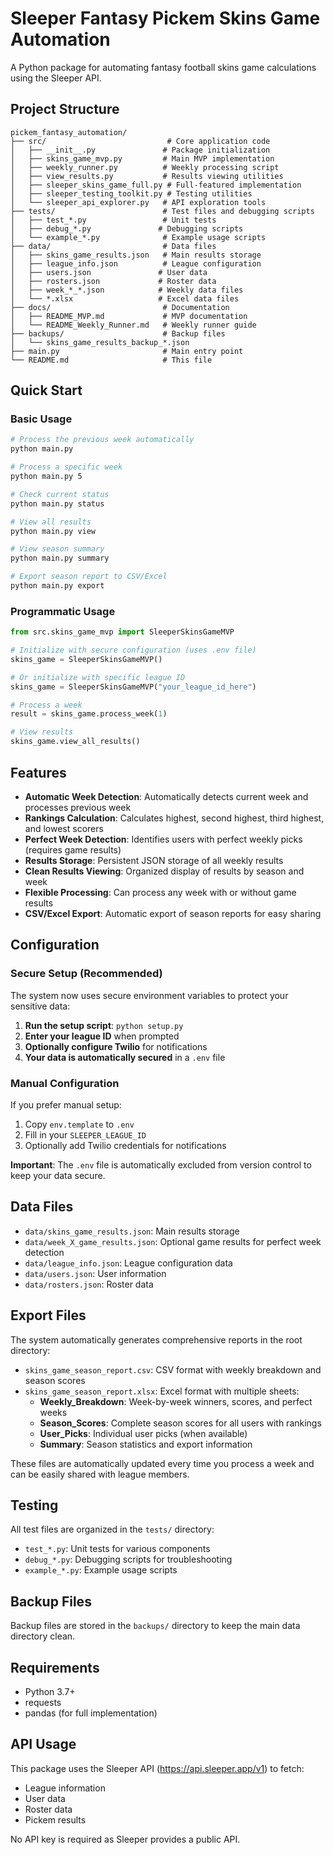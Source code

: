 # Sleeper Fantasy Pickem Skins Game Automation

A Python package for automating fantasy football skins game calculations using the Sleeper API.

## Project Structure

```
pickem_fantasy_automation/
├── src/                           # Core application code
│   ├── __init__.py               # Package initialization
│   ├── skins_game_mvp.py         # Main MVP implementation
│   ├── weekly_runner.py          # Weekly processing script
│   ├── view_results.py           # Results viewing utilities
│   ├── sleeper_skins_game_full.py # Full-featured implementation
│   ├── sleeper_testing_toolkit.py # Testing utilities
│   └── sleeper_api_explorer.py   # API exploration tools
├── tests/                        # Test files and debugging scripts
│   ├── test_*.py                 # Unit tests
│   ├── debug_*.py               # Debugging scripts
│   └── example_*.py              # Example usage scripts
├── data/                         # Data files
│   ├── skins_game_results.json   # Main results storage
│   ├── league_info.json          # League configuration
│   ├── users.json               # User data
│   ├── rosters.json             # Roster data
│   ├── week_*_*.json            # Weekly data files
│   └── *.xlsx                   # Excel data files
├── docs/                         # Documentation
│   ├── README_MVP.md             # MVP documentation
│   └── README_Weekly_Runner.md   # Weekly runner guide
├── backups/                      # Backup files
│   └── skins_game_results_backup_*.json
├── main.py                       # Main entry point
└── README.md                     # This file
```

## Quick Start

### Basic Usage

```bash
# Process the previous week automatically
python main.py

# Process a specific week
python main.py 5

# Check current status
python main.py status

# View all results
python main.py view

# View season summary
python main.py summary

# Export season report to CSV/Excel
python main.py export
```

### Programmatic Usage

```python
from src.skins_game_mvp import SleeperSkinsGameMVP

# Initialize with secure configuration (uses .env file)
skins_game = SleeperSkinsGameMVP()

# Or initialize with specific league ID
skins_game = SleeperSkinsGameMVP("your_league_id_here")

# Process a week
result = skins_game.process_week(1)

# View results
skins_game.view_all_results()
```

## Features

- **Automatic Week Detection**: Automatically detects current week and processes previous week
- **Rankings Calculation**: Calculates highest, second highest, third highest, and lowest scorers
- **Perfect Week Detection**: Identifies users with perfect weekly picks (requires game results)
- **Results Storage**: Persistent JSON storage of all weekly results
- **Clean Results Viewing**: Organized display of results by season and week
- **Flexible Processing**: Can process any week with or without game results
- **CSV/Excel Export**: Automatic export of season reports for easy sharing

## Configuration

### Secure Setup (Recommended)

The system now uses secure environment variables to protect your sensitive data:

1. **Run the setup script**: `python setup.py`
2. **Enter your league ID** when prompted
3. **Optionally configure Twilio** for notifications
4. **Your data is automatically secured** in a `.env` file

### Manual Configuration

If you prefer manual setup:

1. Copy `env.template` to `.env`
2. Fill in your `SLEEPER_LEAGUE_ID`
3. Optionally add Twilio credentials for notifications

**Important**: The `.env` file is automatically excluded from version control to keep your data secure.

## Data Files

- `data/skins_game_results.json`: Main results storage
- `data/week_X_game_results.json`: Optional game results for perfect week detection
- `data/league_info.json`: League configuration data
- `data/users.json`: User information
- `data/rosters.json`: Roster data

## Export Files

The system automatically generates comprehensive reports in the root directory:

- `skins_game_season_report.csv`: CSV format with weekly breakdown and season scores
- `skins_game_season_report.xlsx`: Excel format with multiple sheets:
  - **Weekly_Breakdown**: Week-by-week winners, scores, and perfect weeks
  - **Season_Scores**: Complete season scores for all users with rankings
  - **User_Picks**: Individual user picks (when available)
  - **Summary**: Season statistics and export information

These files are automatically updated every time you process a week and can be easily shared with league members.

## Testing

All test files are organized in the `tests/` directory:

- `test_*.py`: Unit tests for various components
- `debug_*.py`: Debugging scripts for troubleshooting
- `example_*.py`: Example usage scripts

## Backup Files

Backup files are stored in the `backups/` directory to keep the main data directory clean.

## Requirements

- Python 3.7+
- requests
- pandas (for full implementation)

## API Usage

This package uses the Sleeper API (https://api.sleeper.app/v1) to fetch:
- League information
- User data
- Roster data
- Pickem results

No API key is required as Sleeper provides a public API.
